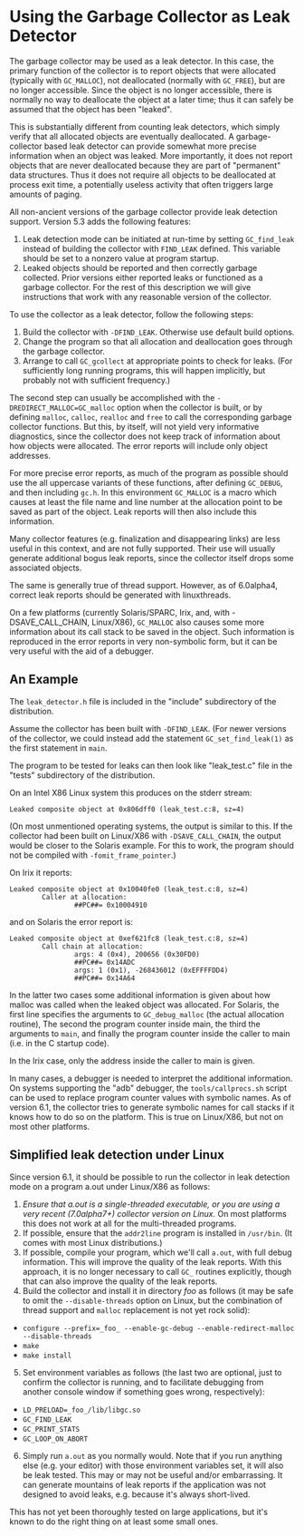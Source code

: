# Using the Garbage Collector as Leak Detector

The garbage collector may be used as a leak detector. In this case, the
primary function of the collector is to report objects that were allocated
(typically with `GC_MALLOC`), not deallocated (normally with `GC_FREE`), but
are no longer accessible. Since the object is no longer accessible, there
is normally no way to deallocate the object at a later time; thus it can
safely be assumed that the object has been "leaked".

This is substantially different from counting leak detectors, which simply
verify that all allocated objects are eventually deallocated.
A garbage-collector based leak detector can provide somewhat more precise
information when an object was leaked. More importantly, it does not report
objects that are never deallocated because they are part of "permanent" data
structures. Thus it does not require all objects to be deallocated at process
exit time, a potentially useless activity that often triggers large amounts
of paging.

All non-ancient versions of the garbage collector provide leak detection
support. Version 5.3 adds the following features:

  1. Leak detection mode can be initiated at run-time by setting
  `GC_find_leak` instead of building the collector with `FIND_LEAK` defined.
  This variable should be set to a nonzero value at program startup.
  2. Leaked objects should be reported and then correctly garbage collected.
  Prior versions either reported leaks or functioned as a garbage collector.
  For the rest of this description we will give instructions that work with
  any reasonable version of the collector.

To use the collector as a leak detector, follow the following steps:

  1. Build the collector with `-DFIND_LEAK`. Otherwise use default build
  options.
  2. Change the program so that all allocation and deallocation goes through
  the garbage collector.
  3. Arrange to call `GC_gcollect` at appropriate points to check for leaks.
  (For sufficiently long running programs, this will happen implicitly, but
  probably not with sufficient frequency.)

The second step can usually be accomplished with the
`-DREDIRECT_MALLOC=GC_malloc` option when the collector is built, or by
defining `malloc`, `calloc`, `realloc` and `free` to call the corresponding
garbage collector functions. But this, by itself, will not yield very
informative diagnostics, since the collector does not keep track of
information about how objects were allocated. The error reports will include
only object addresses.

For more precise error reports, as much of the program as possible should use
the all uppercase variants of these functions, after defining `GC_DEBUG`, and
then including `gc.h`. In this environment `GC_MALLOC` is a macro which causes
at least the file name and line number at the allocation point to be saved
as part of the object. Leak reports will then also include this information.

Many collector features (e.g. finalization and disappearing links) are less
useful in this context, and are not fully supported. Their use will usually
generate additional bogus leak reports, since the collector itself drops some
associated objects.

The same is generally true of thread support. However, as of 6.0alpha4,
correct leak reports should be generated with linuxthreads.

On a few platforms (currently Solaris/SPARC, Irix, and, with
-DSAVE_CALL_CHAIN, Linux/X86), `GC_MALLOC` also causes some more information
about its call stack to be saved in the object. Such information is reproduced
in the error reports in very non-symbolic form, but it can be very useful with
the aid of a debugger.

## An Example

The `leak_detector.h` file is included in the "include" subdirectory of the
distribution.

Assume the collector has been built with `-DFIND_LEAK`. (For newer versions
of the collector, we could instead add the statement `GC_set_find_leak(1)` as
the first statement in `main`.

The program to be tested for leaks can then look like "leak_test.c" file
in the "tests" subdirectory of the distribution.

On an Intel X86 Linux system this produces on the stderr stream:


    Leaked composite object at 0x806dff0 (leak_test.c:8, sz=4)


(On most unmentioned operating systems, the output is similar to this. If the
collector had been built on Linux/X86 with `-DSAVE_CALL_CHAIN`, the output
would be closer to the Solaris example. For this to work, the program should
not be compiled with `-fomit_frame_pointer`.)

On Irix it reports:


    Leaked composite object at 0x10040fe0 (leak_test.c:8, sz=4)
            Caller at allocation:
                    ##PC##= 0x10004910


and on Solaris the error report is:


    Leaked composite object at 0xef621fc8 (leak_test.c:8, sz=4)
            Call chain at allocation:
                    args: 4 (0x4), 200656 (0x30FD0)
                    ##PC##= 0x14ADC
                    args: 1 (0x1), -268436012 (0xEFFFFDD4)
                    ##PC##= 0x14A64


In the latter two cases some additional information is given about how malloc
was called when the leaked object was allocated. For Solaris, the first line
specifies the arguments to `GC_debug_malloc` (the actual allocation routine),
The second the program counter inside main, the third the arguments to `main`,
and finally the program counter inside the caller to main (i.e. in the
C startup code).

In the Irix case, only the address inside the caller to main is given.

In many cases, a debugger is needed to interpret the additional information.
On systems supporting the "adb" debugger, the `tools/callprocs.sh` script can
be used to replace program counter values with symbolic names. As of version
6.1, the collector tries to generate symbolic names for call stacks if it
knows how to do so on the platform. This is true on Linux/X86, but not on most
other platforms.

## Simplified leak detection under Linux

Since version 6.1, it should be possible to run the collector in leak
detection mode on a program a.out under Linux/X86 as follows:

  1. _Ensure that a.out is a single-threaded executable, or you are using
  a very recent (7.0alpha7+) collector version on Linux._ On most platforms
  this does not work at all for the multi-threaded programs.
  2. If possible, ensure that the `addr2line` program is installed
  in `/usr/bin`. (It comes with most Linux distributions.)
  3. If possible, compile your program, which we'll call `a.out`, with full
  debug information. This will improve the quality of the leak reports.
  With this approach, it is no longer necessary to call `GC_` routines
  explicitly, though that can also improve the quality of the leak reports.
  4. Build the collector and install it in directory _foo_ as follows (it may
  be safe to omit the `--disable-threads` option on Linux, but the combination
  of thread support and `malloc` replacement is not yet rock solid):

   - `configure --prefix=_foo_ --enable-gc-debug --enable-redirect-malloc --disable-threads`
   - `make`
   - `make install`

  5. Set environment variables as follows (the last two are optional, just to
  confirm the collector is running, and to facilitate debugging from another
  console window if something goes wrong, respectively):

   - `LD_PRELOAD=_foo_/lib/libgc.so`
   - `GC_FIND_LEAK`
   - `GC_PRINT_STATS`
   - `GC_LOOP_ON_ABORT`

  6. Simply run `a.out` as you normally would. Note that if you run anything
  else (e.g. your editor) with those environment variables set, it will also
  be leak tested. This may or may not be useful and/or embarrassing. It can
  generate mountains of leak reports if the application was not designed
  to avoid leaks, e.g. because it's always short-lived.

This has not yet been thoroughly tested on large applications, but it's known
to do the right thing on at least some small ones.
